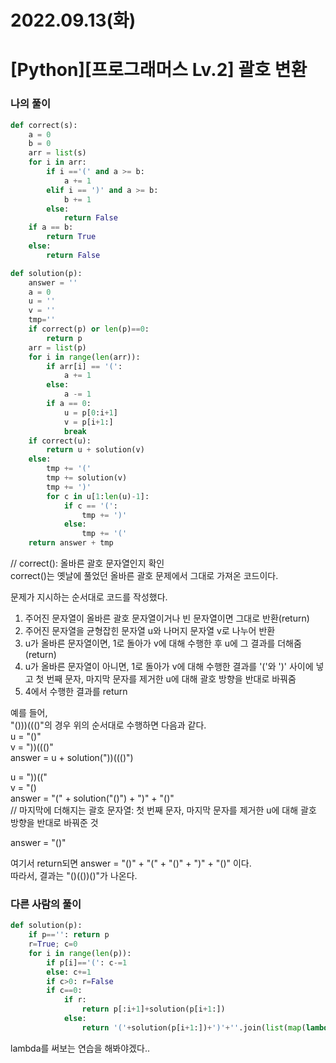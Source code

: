 # 2022.09.13(화)

# [Python][프로그래머스 Lv.2] 괄호 변환

### 나의 풀이
```Python
def correct(s):
    a = 0
    b = 0
    arr = list(s)
    for i in arr:
        if i =='(' and a >= b:
            a += 1
        elif i == ')' and a >= b:
            b += 1
        else:
            return False
    if a == b:
        return True
    else:
        return False

def solution(p):
    answer = ''
    a = 0
    u = ''
    v = ''
    tmp=''
    if correct(p) or len(p)==0:
        return p
    arr = list(p)
    for i in range(len(arr)):
        if arr[i] == '(':
            a += 1
        else: 
            a -= 1
        if a == 0:
            u = p[0:i+1]
            v = p[i+1:]
            break
    if correct(u):
        return u + solution(v)
    else:
        tmp += '('
        tmp += solution(v)
        tmp += ')'
        for c in u[1:len(u)-1]:
            if c == '(':
                tmp += ')'
            else:
                tmp += '('
    return answer + tmp
```
// correct(): 올바른 괄호 문자열인지 확인    
correct()는 옛날에 풀었던 올바른 괄호 문제에서 그대로 가져온 코드이다.

문제가 지시하는 순서대로 코드를 작성했다.

 

1. 주어진 문자열이 올바른 괄호 문자열이거나 빈 문자열이면 그대로 반환(return)
2. 주어진 문자열을 균형잡힌 문자열 u와 나머지 문자열 v로 나누어 반환
3. u가 올바른 문자열이면, 1로 돌아가 v에 대해 수행한 후 u에 그 결과를 더해줌(return)
4. u가 올바른 문자열이 아니면, 1로 돌아가 v에 대해 수행한 결과를 '('와 ')' 사이에 넣고
첫 번째 문자, 마지막 문자를 제거한 u에 대해 괄호 방향을 반대로 바꿔줌
5. 4에서 수행한 결과를 return


예를 들어,     
"()))((()"의 경우 위의 순서대로 수행하면 다음과 같다.    
u = "()"     
v = "))((()"      
answer = u + solution("))((()")      

u = "))(("      
v = "()      
answer = "(" + solution("()") + ")" + "()"       
// 마지막에 더해지는 괄호 문자열: 첫 번째 문자, 마지막 문자를 제거한 u에 대해 괄호 방향을 반대로 바꿔준 것      

answer = "()"      

여기서 return되면 answer = "()" + "(" + "()" + ")" + "()" 이다.     
따라서, 결과는 "()(())()"가 나온다.     
 

### 다른 사람의 풀이
```Python
def solution(p):
    if p=='': return p
    r=True; c=0
    for i in range(len(p)):
        if p[i]=='(': c-=1
        else: c+=1
        if c>0: r=False
        if c==0:
            if r:
                return p[:i+1]+solution(p[i+1:])
            else:
                return '('+solution(p[i+1:])+')'+''.join(list(map(lambda x:'(' if x==')' else ')',p[1:i]) ))
```
lambda를 써보는 연습을 해봐야겠다..